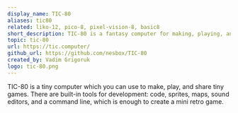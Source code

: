 ```yaml
---
display_name: TIC-80
aliases: tic80
related: liko-12, pico-8, pixel-vision-8, basic8
short_description: TIC-80 is a fantasy computer for making, playing, and sharing tiny games.
topic: tic-80
url: https://tic.computer/
github_url: https://github.com/nesbox/TIC-80
created_by: Vadim Grigoruk
logo: tic-80.png
---
```

TIC-80 is a tiny computer which you can use to make, play, and share tiny games. There are built-in tools for development: code, sprites, maps, sound editors, and a command line, which is enough to create a mini retro game.
